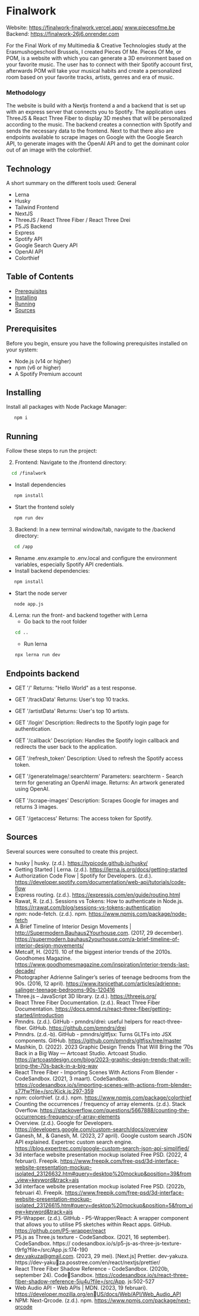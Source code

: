 # Finalwork
Website: https://finalwork-finalwork.vercel.app/
www.piecesofme.be
Backend: https://finalwork-26j6.onrender.com

For the Final Work of my Multimedia & Creative Technologies study at the Erasmushogeschool Brussels, I created Pieces Of Me. Pieces Of Me, or POM, is a website with which you can generate a 3D environment based on your favorite music. The user has to connect with their Spotify account first, afterwards POM will take your musical habits and create a personalized room based on your favorite tracks, artists, genres and era of music.

### Methodology

The website is build with a Nextjs frontend a and a backend that is set up with an express server that connects you to Spotify. The application uses ThreeJS & React Three Fiber to display 3D meshes that will be personalized according to the music. The backend creates a connection with Spotify and sends the necessary data to the frontend. Next to that there also are endpoints available to scrape images on Google with the Google Search API, to generate images with the OpenAI API and to get the dominant color out of an image with the colorthief.

## Technology

A short summary on the different tools used:
General

- Lerna
- Husky
- Tailwind
  Frontend
- NextJS
- ThreeJS / React Three Fiber / React Three Drei
- P5.JS
  Backend
- Express
- Spotify API
- Google Search Query API
- OpenAI API
- Colorthief

## Table of Contents

- [Prerequisites](#prerequisites)
- [Installing](#installing)
- [Running](#running)
- [Sources](#sources)

## Prerequisites

Before you begin, ensure you have the following prerequisites installed on your system:

- Node.js (v14 or higher)
- npm (v6 or higher)
- A Spotify Premium account

## Installing

Install all packages with Node Package Manager:

```sh
   npm i
```

## Running

Follow these steps to run the project:

2.  Frontend: Navigate to the /frontend directory:

```sh
  cd /finalwork
```

- Install dependencies

```sh
   npm install
```

- Start the frontend solely

```sh
   npm run dev
```

3. Backend: In a new terminal window/tab, navigate to the /backend directory:

```sh
   cd /app
```

- Rename .env.example to .env.local and configure the environment variables, especially Spotify API credentials.
- Install backend dependencies:

```sh
   npm install
```

- Start the node server

```sh
   node app.js
```

4. Lerna: run the front- and backend together with Lerna
   - Go back to the root folder
   ```sh
   cd ..
   ```
   - Run lerna
   ```sh
   npx lerna run dev
   ```

## Endpoints backend

- GET '/'
  Returns: "Hello World" as a test response.

- GET '/trackData'
  Returns: User's top 10 tracks.

- GET '/artistData'
  Returns: User's top 10 artists.

- GET '/login'
  Description: Redirects to the Spotify login page for authentication.

- GET '/callback'
  Description: Handles the Spotify login callback and redirects the user back to the application.

- GET '/refresh_token'
  Description: Used to refresh the Spotify access token.

- GET '/generateImage/:searchterm'
  Parameters: searchterm - Search term for generating an OpenAI image.
  Returns: An artwork generated using OpenAI.

- GET '/scrape-images'
  Description: Scrapes Google for images and returns 3 images.

- GET '/getaccess'
  Returns: The access token for Spotify.

## Sources

Several sources were consulted to create this project.

- husky | husky. (z.d.). https://typicode.github.io/husky/
- Getting Started | Lerna. (z.d.). https://lerna.js.org/docs/getting-started
- Authorization Code Flow | Spotify for Developers. (z.d.). https://developer.spotify.com/documentation/web-api/tutorials/code-flow
- Express routing. (z.d.). https://expressjs.com/en/guide/routing.html
- Rawat, R. (z.d.). Sessions vs Tokens: How to authenticate in Node.js. https://rrawat.com/blog/sessions-vs-tokens-authentication
- npm: node-fetch. (z.d.). npm. https://www.npmjs.com/package/node-fetch
- A Brief Timeline of Interior Design Movements | http://Supermodern.Bauhaus2Yourhouse.com. (2017, 29 december). https://supermodern.bauhaus2yourhouse.com/a-brief-timeline-of-interior-design-movements/
- Metcalf, H. (2021). 10 of the biggest interior trends of the 2010s. Goodhomes Magazine. https://www.goodhomesmagazine.com/inspiration/interior-trends-last-decade/
- Photographer Adrienne Salinger’s series of teenage bedrooms from the 90s. (2016, 12 april). https://www.itsnicethat.com/articles/adrienne-salinger-teenage-bedrooms-90s-120416
- Three.js – JavaScript 3D library. (z.d.). https://threejs.org/
- React Three Fiber Documentation. (z.d.). React Three Fiber Documentation. https://docs.pmnd.rs/react-three-fiber/getting-started/introduction
- Pmndrs. (z.d.). GitHub - pmndrs/drei: useful helpers for react-three-fiber. GitHub. https://github.com/pmndrs/drei
- Pmndrs. (z.d.-b). GitHub - pmndrs/gltfjsx: Turns GLTFs into JSX components. GitHub. https://github.com/pmndrs/gltfjsx/tree/master
- Mashkin, D. (2022). 2023 Graphic Design Trends That Will Bring the ’70s Back in a Big Way — Artcoast Studio. Artcoast Studio. https://artcoastdesign.com/blog/2023-graphic-design-trends-that-will-bring-the-70s-back-in-a-big-way
- React Three Fiber - Importing Scenes With Actions From Blender - CodeSandbox. (2021, 3 maart). CodeSandbox. https://codesandbox.io/s/importing-scenes-with-actions-from-blender-s77fw?file=/src/Kick.js:297-359
- npm: colorthief. (z.d.). npm. https://www.npmjs.com/package/colorthief
- Counting the occurrences / frequency of array elements. (z.d.). Stack Overflow. https://stackoverflow.com/questions/5667888/counting-the-occurrences-frequency-of-array-elements
- Overview. (z.d.). Google for Developers. https://developers.google.com/custom-search/docs/overview
- Ganesh, M., & Ganesh, M. (2023, 27 april). Google custom search JSON API explained. Expertrec custom search engine. https://blog.expertrec.com/google-custom-search-json-api-simplified/
- 3d interface website presentation mockup isolated Free PSD. (2022, 4 februari). Freepik. https://www.freepik.com/free-psd/3d-interface-website-presentation-mockup-isolated_23126632.htm#query=desktop%20mockup&position=39&from_view=keyword&track=ais
- 3d interface website presentation mockup isolated Free PSD. (2022b, februari 4). Freepik. https://www.freepik.com/free-psd/3d-interface-website-presentation-mockup-isolated_23126615.htm#query=desktop%20mockup&position=5&from_view=keyword&track=ais
- P5-Wrapper. (z.d.). GitHub - P5-Wrapper/React: A wrapper component that allows you
  to utilise P5 sketches within React apps. GitHub. https://github.com/P5-wrapper/react
- P5.js as Three.js texture - CodeSandbox. (2021, 16 september). CodeSandbox. https://
  codesandbox.io/s/p5-js-as-three-js-texture-t9rfg?file=/src/App.js:174-190
- dev.yakuza@gmail.com. (2023, 29 mei). [Next.js] Prettier. dev-yakuza. https://dev-yakuza.posstree.com/en/react/nextjs/prettier/
- React Three Fiber Shadow Reference - CodeSandbox. (2020b, september 24). CodeSandbox. https://codesandbox.io/s/react-three-fiber-shadow-reference-5ju4u?file=/src/App.
  js:502-527
- Web Audio API - Web APIs | MDN. (2023, 19 februari). https://developer.mozilla.org/enUS/docs/Web/API/Web_Audio_API
- NPM: Next-Qrcode. (z.d.). npm. https://www.npmjs.com/package/next-qrcode
